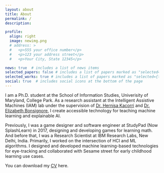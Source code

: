 ```yaml
---
layout: about
title: About
permalink: /
description:

profile:
  align: right
  image: newimg.png
  # address: >
  #   <p>555 your office number</p>
  #   <p>123 your address street</p>
  #   <p>Your City, State 12345</p>

news: true  # includes a list of news items
selected_papers: false # includes a list of papers marked as "selected={true}"
selected_works: true # includes a list of papers marked as "selected={true}"
social: true  # includes social icons at the bottom of the page
---
```

I am a Ph.D. student at the School of Information Studies, Univerisity of Maryland, College Park. As a research assistant at the Intelligent Assistive Machines (IAM) lab under the supervision of [Dr. Hernisa Kacorri](https://scholar.google.com/citations?user=El-R5MEAAAAJ) and [Dr. Elizabeth Bonsignore](https://www.researchgate.net/profile/Elizabeth-Bonsignore), I create accessible technology for teaching machine learning and explainable AI.

Previously, I was a game designer and software engineer at StudyPad (Now SplashLearn) in 2017, designing and developing games for learning math. And before that, I was a Research Scientist at IBM Research Labs, New Delhi, India. Primarily, I worked on the intersection of HCI and ML algorithms. I designed and developed machine learning-based technologies for eye-tracking and collaborated with Sesame street for early childhood learning use cases.

You can download my <a href="/pdfs/Utkarsh_Dwivedi_CV_2021.pdf" download>CV</a> here.
